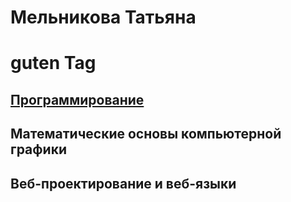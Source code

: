 # Мельникова Татьяна
# guten Tag
## [Программирование](programming.md)
## Математические основы компьютерной графики
## Веб-проектирование и веб-языки
